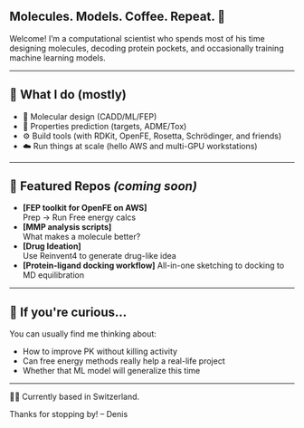 ## Molecules. Models. Coffee. Repeat. 👋

Welcome! I’m a computational scientist who spends most of his time designing molecules, decoding protein pockets, and occasionally training machine learning models.

---

## 🔧 What I do (mostly)

- 🧬 Molecular design (CADD/ML/FEP)
- 🧠 Properties prediction (targets, ADME/Tox)
- ⚙️ Build tools (with RDKit, OpenFE, Rosetta, Schrödinger, and friends)
- ☁️ Run things at scale (hello AWS and multi-GPU workstations)

---

## 📂 Featured Repos *(coming soon)*  

- **[FEP toolkit for OpenFE on AWS]**  
  Prep → Run Free energy calcs
- **[MMP analysis scripts]**  
  What makes a molecule better? 
- **[Drug Ideation]**  
  Use Reinvent4 to generate drug-like idea
- **[Protein-ligand docking workflow]** 
  All-in-one sketching to docking to MD equilibration

---

## 👀 If you're curious...

You can usually find me thinking about:
- How to improve PK without killing activity
- Can free energy methods really help a real-life project
- Whether that ML model will generalize this time

---

🧑‍🔬 Currently based in Switzerland. 

Thanks for stopping by! – Denis
